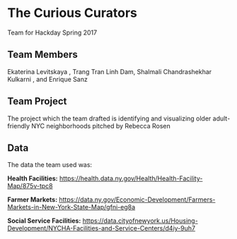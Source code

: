 # The Curious Curators
Team for Hackday Spring 2017

## Team Members

Ekaterina Levitskaya , 	Trang Tran Linh Dam, Shalmali Chandrashekhar Kulkarni , and Enrique Sanz

## Team Project

The project which the team drafted is identifying and visualizing older adult-friendly NYC neighborhoods pitched by Rebecca Rosen

## Data
The data the team used was:

**Health Facilities:** https://health.data.ny.gov/Health/Health-Facility-Map/875v-tpc8

**Farmer Markets:** https://data.ny.gov/Economic-Development/Farmers-Markets-in-New-York-State-Map/gfni-eg8a

**Social Service Facilities:** https://data.cityofnewyork.us/Housing-Development/NYCHA-Facilities-and-Service-Centers/d4iy-9uh7
